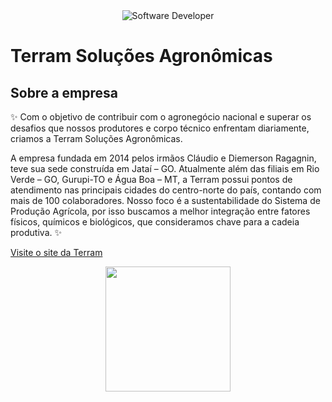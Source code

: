 <div align="center">
  <img src="https://i.pinimg.com/originals/0f/25/e4/0f25e4668c1c7740b5ed41835339d67f.gif" alt="Software Developer">
</div>

# Terram Soluções Agronômicas

## Sobre a empresa

✨ Com o objetivo de contribuir com o agronegócio nacional e superar os desafios que nossos produtores e corpo técnico enfrentam diariamente, criamos a Terram Soluções Agronômicas.

A empresa fundada em 2014 pelos irmãos Cláudio e Diemerson Ragagnin, teve sua sede construída em Jataí – GO. Atualmente além das filiais em Rio Verde – GO, Gurupi-TO e Água Boa – MT, a Terram possui pontos de atendimento nas principais cidades do centro-norte do país, contando com mais de 100 colaboradores.
Nosso foco é a sustentabilidade do Sistema de Produção Agrícola, por isso buscamos a melhor integração entre fatores físicos, químicos e biológicos, que consideramos chave para a cadeia produtiva. ✨

[Visite o site da Terram](https://terram.agr.br/)

<div align="center">
  <img height="200em" src="https://github-profile-summary-cards.vercel.app/api/cards/profile-details?username=TerramSolucoesAgronomica&theme=vue"/>
</div>
